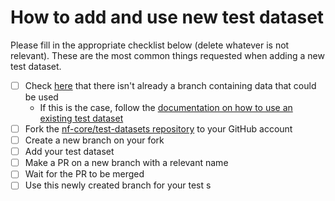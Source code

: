 # How to add and use new test dataset

Please fill in the appropriate checklist below (delete whatever is not relevant). These are the most common things requested when adding a new test dataset.

 - [ ] Check [here](https://github.com/nf-core/test-datasets/branches/all) that there isn't already a branch containing data that could be used
   - If this is the case, follow the [documentation on how to use an existing test dataset](https://github.com/nf-core/test-datasets/blob/master/docs/USE_EXISTING_DATA.md)
 - [ ] Fork the [nf-core/test-datasets repository](https://github.com/nf-core/test-datasets) to your GitHub account
 - [ ] Create a new branch on your fork
 - [ ] Add your test dataset
 - [ ] Make a PR on a new branch with a relevant name
 - [ ] Wait for the PR to be merged
 - [ ] Use this newly created branch for your test
s
